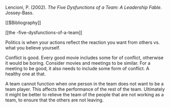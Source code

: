 Lencioni, P. (2002). _The Five Dysfunctions of a Team: A Leadership Fable_. Jossey-Bass.

[[$Bibliography]]

[[the -five-dysfunctions-of-a-team]]



Politics is when your actions reflect the reaction you want from others vs. what you believe yourself.

Conflict is good. Every good movie includes some for of conflict, otherwise it would be boring. Consider movies and meetings to be similar. For a meeting to be good, it also needs to include some form of conflict. A healthy one at that. 

A team cannot function when one person in the team does not want to be a team player. This affects the performance of the rest of the team. Ultimately it might be better to relieve the team of the people that are not working as a team, to ensure that the others are not leaving.

